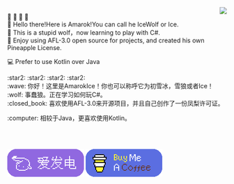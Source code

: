 <img align="right" src="https://github-readme-stats.vercel.app/api?username=AmarokIce&show_icons=true&icon_color=0B61A4&text_color=718096&bg_color=ffffff&hide_title=true" />

:star2:	:star2:	:star2:	:star2:	</br>
:wave: Hello there!Here is Amarok!You can call he IceWolf or Ice.</br>
:wolf: This is a stupid wolf，now learning to play with C#.</br>
:closed_book:	Enjoy using AFL-3.0 open source for projects, and created his own Pineapple License.</p>
:computer: Prefer to use Kotlin over Java

</p>
:star2:	:star2:	:star2:	:star2:	</br>
:wave: 你好！这里是AmarokIce！你也可以称呼它为初雪冰，雪狼或者Ice！</br>
:wolf: 事蠢狼。正在学习如何玩C#。</br>
:closed_book:	喜欢使用AFL-3.0来开源项目，并且自己创作了一份凤梨许可证。</p>
:computer: 相较于Java，更喜欢使用Kotlin。
</p>
<br />
<br />


[![](https://raw.githubusercontent.com/AmarokIce/AmarokIce/main/img/AiFaDian.png)](https://afdian.net/a/ut_ice)
[![](https://raw.githubusercontent.com/AmarokIce/AmarokIce/main/img/BuyMeACoffee.png)](https://www.buymeacoffee.com/AmarokIce)
